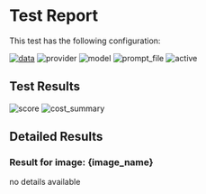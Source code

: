 # Test Report

This test has the following configuration:

<a href="/humanities_data_benchmark/benchmarks/test_benchmark"><img src="https://img.shields.io/badge/data-test_benchmark-lightgrey" alt="data"></a>&nbsp;<img src="https://img.shields.io/badge/provider-genai-green" alt="provider">&nbsp;<img src="https://img.shields.io/badge/model-gemini--2.5--flash--lite-blue" alt="model">&nbsp;<img src="https://img.shields.io/badge/prompt_file-prompt.txt-lightgrey" alt="prompt_file">&nbsp;<img src="https://img.shields.io/badge/active-yes-brightgreen" alt="active">

## Test Results
<img src="https://img.shields.io/badge/score-niy-brightgreen" alt="score">&nbsp;<img src="https://img.shields.io/badge/cost_summary-{'total_input_tokens': 459, 'total_output_tokens': 65536, 'total_tokens': 65995, 'input_cost_usd': 4.6e--05, 'output_cost_usd': 0.026214, 'total_cost_usd': 0.02626, 'pricing_date': '2025--10--01', 'input_price_per_million': 0.1, 'output_price_per_million': 0.4}-brightgreen" alt="cost_summary">&nbsp;

## Detailed Results
### Result for image: {image_name}

no details available

